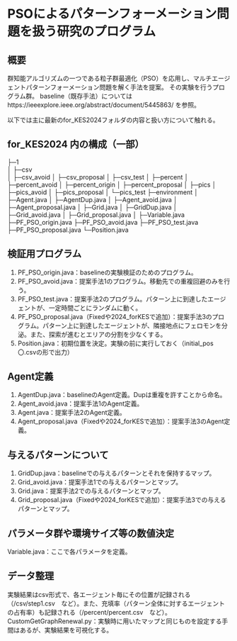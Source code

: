 # PSOによるパターンフォーメーション問題を扱う研究のプログラム
## 概要
群知能アルゴリズムの一つである粒子群最適化（PSO）を応用し、マルチエージェントパターンフォーメーション問題を解く手法を提案。
その実験を行うプログラム群。
baseline（既存手法）についてはhttps://ieeexplore.ieee.org/abstract/document/5445863/ を参照。

以下では主に最新のfor_KES2024フォルダの内容と扱い方について触れる。

## for_KES2024 内の構成（一部）
├─1\
│  ├─csv\
│  ├─csv_avoid
│  ├─csv_proposal
│  ├─csv_test
│  ├─percent
│  ├─percent_avoid
│  ├─percent_origin
│  ├─percent_proposal
│  ├─pics
│  ├─pics_avoid
│  ├─pics_proposal
│  └─pics_test
├─environment
│  ├─Agent.java
│  ├─AgentDup.java
│  ├─Agent_avoid.java
│  ├─Agent_proposal.java
│  ├─Grid.java
│  ├─GridDup.java
│  ├─Grid_avoid.java
│  ├─Grid_proposal.java
│  ├─Variable.java
├─PF_PSO_origin.java
├─PF_PSO_avoid.java
├─PF_PSO_test.java
├─PF_PSO_proposal.java
└─Position.java

## 検証用プログラム
1. PF_PSO_origin.java：baselineの実験検証のためのプログラム。
2. PF_PSO_avoid.java：提案手法1のプログラム。移動先での重複回避のみを行う。
3. PF_PSO_test.java：提案手法2のプログラム。パターン上に到達したエージェントが、一定時間ごとにランダムに動く。
4. PF_PSO_proposal.java（Fixedや2024_forKESで追加）：提案手法3のプログラム。パターン上に到達したエージェントが、隣接地点にフェロモンを分泌。また、探索が進むとエリアの分割を少なくする。
5. Position.java：初期位置を決定。実験の前に実行しておく（initial_pos〇.csvの形で出力）

## Agent定義
1. AgentDup.java：baselineのAgent定義。Dupは重複を許すことから命名。
2. Agent_avoid.java：提案手法1のAgent定義。
3. Agent.java：提案手法2のAgent定義。
4. Agent_proposal.java（Fixedや2024_forKESで追加）：提案手法3のAgent定義。

## 与えるパターンについて
1. GridDup.java：baselineでの与えるパターンとそれを保持するマップ。
2. Grid_avoid.java：提案手法1での与えるパターンとマップ。
3. Grid.java：提案手法2での与えるパターンとマップ。
4. Grid_proposal.java（Fixedや2024_forKESで追加）：提案手法3での与えるパターンとマップ。

## パラメータ群や環境サイズ等の数値決定
Variable.java：ここで各パラメータを定義。

## データ整理
実験結果はcsv形式で、各エージェント毎にその位置が記録される（/csv/step1.csv　など）。また、充填率（パターン全体に対するエージェントの占有率）も記録される（/percent/percent.csv　など）。
CustomGetGraphRenewal.py：実験時に用いたマップと同じものを設定する手間はあるが、実験結果を可視化する。
